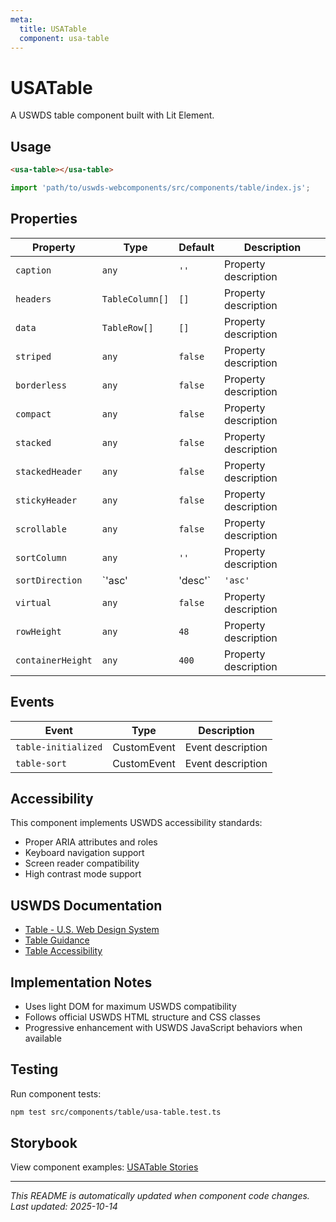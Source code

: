 ```yaml
---
meta:
  title: USATable
  component: usa-table
---
```


# USATable

A USWDS table component built with Lit Element.

## Usage

```html
<usa-table></usa-table>
```

```javascript
import 'path/to/uswds-webcomponents/src/components/table/index.js';
```

## Properties

| Property | Type | Default | Description |
|----------|------|---------|-------------|
| `caption` | `any` | `''` | Property description |
| `headers` | `TableColumn[]` | `[]` | Property description |
| `data` | `TableRow[]` | `[]` | Property description |
| `striped` | `any` | `false` | Property description |
| `borderless` | `any` | `false` | Property description |
| `compact` | `any` | `false` | Property description |
| `stacked` | `any` | `false` | Property description |
| `stackedHeader` | `any` | `false` | Property description |
| `stickyHeader` | `any` | `false` | Property description |
| `scrollable` | `any` | `false` | Property description |
| `sortColumn` | `any` | `''` | Property description |
| `sortDirection` | `'asc' | 'desc'` | `'asc'` | Property description |
| `virtual` | `any` | `false` | Property description |
| `rowHeight` | `any` | `48` | Property description |
| `containerHeight` | `any` | `400` | Property description |

## Events

| Event | Type | Description |
|-------|------|-------------|
| `table-initialized` | CustomEvent | Event description |
| `table-sort` | CustomEvent | Event description |

## Accessibility

This component implements USWDS accessibility standards:

- Proper ARIA attributes and roles
- Keyboard navigation support
- Screen reader compatibility
- High contrast mode support

## USWDS Documentation

- [Table - U.S. Web Design System](https://designsystem.digital.gov/components/table/)
- [Table Guidance](https://designsystem.digital.gov/components/table/#guidance)
- [Table Accessibility](https://designsystem.digital.gov/components/table/#accessibility)

## Implementation Notes

- Uses light DOM for maximum USWDS compatibility
- Follows official USWDS HTML structure and CSS classes
- Progressive enhancement with USWDS JavaScript behaviors when available

## Testing

Run component tests:

```bash
npm test src/components/table/usa-table.test.ts
```

## Storybook

View component examples: [USATable Stories](http://localhost:6006/?path=/story/components-table)

---

_This README is automatically updated when component code changes._
_Last updated: 2025-10-14_
